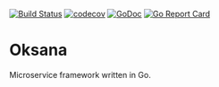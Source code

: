 [![Build Status](https://travis-ci.org/ecclibase/oksana.svg?branch=master)](https://travis-ci.org/ecclibase/oksana)
[![codecov](https://codecov.io/gh/ecclibase/oksana/branch/master/graph/badge.svg)](https://codecov.io/gh/ecclibase/oksana)
[![GoDoc](https://godoc.org/github.com/olebedev/config?status.png)](https://godoc.org/github.com/ecclibase/oksana)
[![Go Report Card](https://goreportcard.com/badge/github.com/ecclibase/oksana)](https://goreportcard.com/report/github.com/ecclibase/oksana)

# Oksana

Microservice framework written in Go.